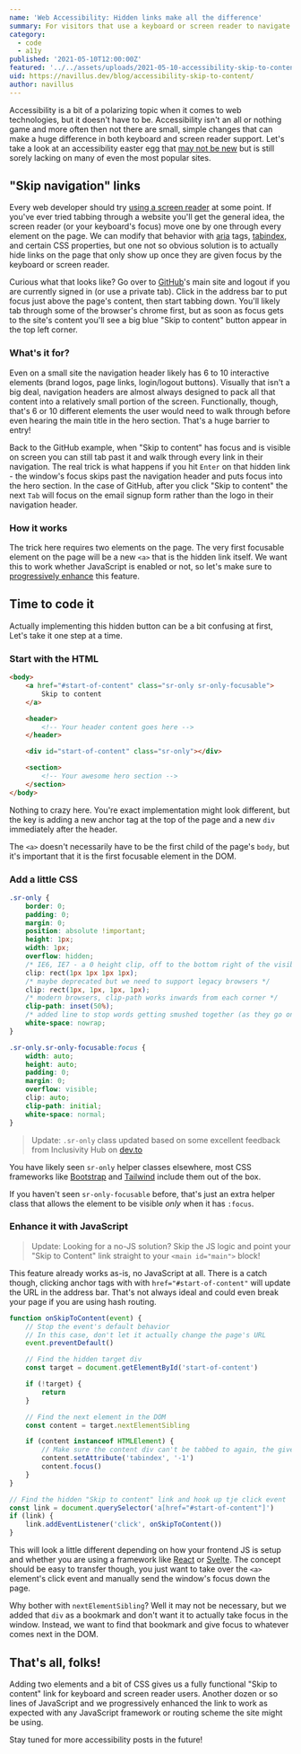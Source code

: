 ```yaml
---
name: 'Web Accessibility: Hidden links make all the difference'
summary: For visitors that use a keyboard or screen reader to navigate websites, hidden quick links can make a site much more enjoyable.
category:
  - code
  - a11y
published: '2021-05-10T12:00:00Z'
featured: '../../assets/uploads/2021-05-10-accessibility-skip-to-content.jpg'
uid: https://navillus.dev/blog/accessibility-skip-to-content/
author: navillus
---
```


Accessibility is a bit of a polarizing topic when it comes to web technologies, but it doesn't have to be. Accessibility isn't an all or nothing game and more often then not there are small, simple changes that can make a huge difference in both keyboard and screen reader support. Let's take a look at an accessibility easter egg that [may not be new](https://webaim.org/techniques/skipnav/) but is still sorely lacking on many of even the most popular sites.

## "Skip navigation" links

Every web developer should try [using a screen reader](https://www.codecademy.com/articles/how-to-setup-screen-reader) at some point. If you've ever tried tabbing through a website you'll get the general idea, the screen reader (or your keyboard's focus) move one by one through every element on the page. We can modify that behavior with [aria](https://www.w3.org/TR/html-aria/) tags, [tabindex](https://developer.mozilla.org/en-US/docs/Web/HTML/Global_attributes/tabindex), and certain CSS properties, but one not so obvious solution is to actually hide links on the page that only show up once they are given focus by the keyboard or screen reader.

Curious what that looks like? Go over to [GitHub](https://github.com/)'s main site and logout if you are currently signed in (or use a private tab). Click in the address bar to put focus just above the page's content, then start tabbing down. You'll likely tab through some of the browser's chrome first, but as soon as focus gets to the site's content you'll see a big blue "Skip to content" button appear in the top left corner.

### What's it for?

Even on a small site the navigation header likely has 6 to 10 interactive elements (brand logos, page links, login/logout buttons). Visually that isn't a big deal, navigation headers are almost always designed to pack all that content into a relatively small portion of the screen. Functionally, though, that's 6 or 10 different elements the user would need to walk through before even hearing the main title in the hero section. That's a huge barrier to entry!

Back to the GitHub example, when "Skip to content" has focus and is visible on screen you can still tab past it and walk through every link in their navigation. The real trick is what happens if you hit `Enter` on that hidden link - the window's focus skips past the navigation header and puts focus into the hero section. In the case of GitHub, after you click "Skip to content" the next `Tab` will focus on the email signup form rather than the logo in their navigation header.

### How it works

The trick here requires two elements on the page. The very first focusable element on the page will be a new `<a>` that is the hidden link itself. We want this to work whether JavaScript is enabled or not, so let's make sure to [progressively enhance](/blog/progressive-enhancement) this feature.

## Time to code it

Actually implementing this hidden button can be a bit confusing at first, Let's take it one step at a time.

### Start with the HTML

```html
<body>
	<a href="#start-of-content" class="sr-only sr-only-focusable">
		Skip to content
	</a>

	<header>
		<!-- Your header content goes here -->
	</header>

	<div id="start-of-content" class="sr-only"></div>

	<section>
		<!-- Your awesome hero section -->
	</section>
</body>
```

Nothing to crazy here. You're exact implementation might look different, but the key is adding a new anchor tag at the top of the page and a new `div` immediately after the header.

The `<a>` doesn't necessarily have to be the first child of the page's `body`, but it's important that it is the first focusable element in the DOM.

### Add a little CSS

```css
.sr-only {
	border: 0;
	padding: 0;
	margin: 0;
	position: absolute !important;
	height: 1px;
	width: 1px;
	overflow: hidden;
	/* IE6, IE7 - a 0 height clip, off to the bottom right of the visible 1px box */
	clip: rect(1px 1px 1px 1px);
	/* maybe deprecated but we need to support legacy browsers */
	clip: rect(1px, 1px, 1px, 1px);
	/* modern browsers, clip-path works inwards from each corner */
	clip-path: inset(50%);
	/* added line to stop words getting smushed together (as they go onto seperate lines and some screen readers do not understand line feeds as a space */
	white-space: nowrap;
}

.sr-only.sr-only-focusable:focus {
	width: auto;
	height: auto;
	padding: 0;
	margin: 0;
	overflow: visible;
	clip: auto;
	clip-path: initial;
	white-space: normal;
}
```

> Update: `.sr-only` class updated based on some excellent feedback from Inclusivity Hub on [dev.to](https://dev.to/navillusbv/web-accessibility-hidden-links-make-all-the-difference-27a7)

You have likely seen `sr-only` helper classes elsewhere, most CSS frameworks like [Bootstrap](https://getbootstrap.com/) and [Tailwind](https://tailwindcss.com/) include them out of the box.

If you haven't seen `sr-only-focusable` before, that's just an extra helper class that allows the element to be visible _only_ when it has `:focus`.

### Enhance it with JavaScript

> Update: Looking for a no-JS solution? Skip the JS logic and point your "Skip to Content" link straight to your `<main id="main">` block!

This feature already works as-is, no JavaScript at all. There is a catch though, clicking anchor tags with with `href="#start-of-content"` will update the URL in the address bar. That's not always ideal and could even break your page if you are using hash routing.

```js
function onSkipToContent(event) {
	// Stop the event's default behavior
	// In this case, don't let it actually change the page's URL
	event.preventDefault()

	// Find the hidden target div
	const target = document.getElementById('start-of-content')

	if (!target) {
		return
	}

	// Find the next element in the DOM
	const content = target.nextElementSibling

	if (content instanceof HTMLElement) {
		// Make sure the content div can't be tabbed to again, the give it focus
		content.setAttribute('tabindex', '-1')
		content.focus()
	}
}

// Find the hidden "Skip to content" link and hook up tje click event
const link = document.querySelector('a[href="#start-of-content"]')
if (link) {
	link.addEventListener('click', onSkipToContent())
}
```

This will look a little different depending on how your frontend JS is setup and whether you are using a framework like [React](https://reactjs.org/) or [Svelte](https://svelte.dev/). The concept should be easy to transfer though, you just want to take over the `<a>` element's click event and manually send the window's focus down the page.

Why bother with `nextElementSibling`? Well it may not be necessary, but we added that `div` as a bookmark and don't want it to actually take focus in the window. Instead, we want to find that bookmark and give focus to whatever comes next in the DOM.

## That's all, folks!

Adding two elements and a bit of CSS gives us a fully functional "Skip to content" link for keyboard and screen reader users. Another dozen or so lines of JavaScript and we progressively enhanced the link to work as expected with any JavaScript framework or routing scheme the site might be using.

Stay tuned for more accessibility posts in the future!

